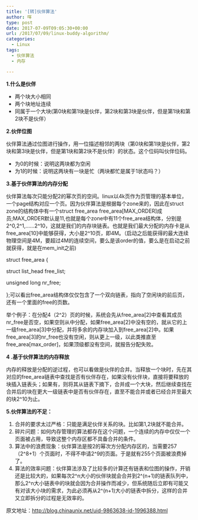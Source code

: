 ```yaml
---
title: '[转]伙伴算法'
author: 咩
type: post
date: 2017-07-09T09:05:30+00:00
url: /2017/07/09/linux-buddy-algorithm/
categories:
  - Linux
tags:
  - 伙伴算法
  - 内存

---
```

**1.什么是伙伴**

  * 两个块大小相同
  * 两个块地址连续
  * 同属于一个大块(第0块和第1块是伙伴，第2块和第3块是伙伴，但是第1块和第2块不是伙伴）

**2.伙伴位图**
  
伙伴算法通过位图进行操作，用一位描述相邻的两块（第0块和第1块是伙伴，第2块和第3块是伙伴，但是第1块和第2块不是伙伴）的状态。这个位码叫伙伴位码。

  * 为0的时候：说明这两块都为空闲
  * 为1的时候：说明这两块有一块是忙（两块都忙是属于1状态吗？）

**3.基于伙伴算法的内存分配**
  
伙伴算法每次只能分配2的幂次页的空间。linux以4k页作为页管理的基本单位，一个page结构对应一个页。因为伙伴算法是根据每个zone来的，因此在struct zone的结构体中有一个struct free\_area free\_area[MAX\_ORDER]成员;MAX\_ORDER默认是11,也就是每个zone中有11个free\_area结构体，分别是2^0,2^1,……2^10，这就是我们的内存块链表。也就是我们最大分配的内存卡是从free\_area[10]中能够获得，大小是2^10页，即4M。（启动之后能获得的最大连续物理空间是4M，要超过4M的连续空间，要么是该order的值，要么是在启动之前就获得，就是在mem_init之前)
  
struct free_area {
  
struct list\_head free\_list;
  
unsigned long nr_free;
  
};可以看出free_area结构体仅仅包含了一个双向链表，指向了空闲块的前后页，还有一个里面的free的页数。
  
举个例子：在分配4（2^2）页的时候，系统会先从free\_area[2]中查看其成员nr\_free是否空，如果空则从中分配，如果free\_area[2]中没有空的，就从它的上一级free\_area[3]中分配，并将多余的内存块加入到free\_area[2]中。如果free\_area[3]的nr\_free也没有空闲，则从更上一级，以此类推直至free\_area[max_order]，如果顶级都没有空间，就报告分配失败。

**4 .基于伙伴算法的内存释放**
  
内存的释放是分配的逆过程，也可以看做是伙伴的合并。当释放一个块时，先在其对应的free_area链表中查找是否有伙伴存在，如果没有伙伴块，直接将要释放的块插入链表头；如果有，则将其从链表下摘下，合并成一个大块，然后继续查找在合并后的块在更大一级链表中是否有伙伴存在，直至不能合并或者已经合并至最大的块2^10为止。

**5.伙伴算法的不足：**

  1. 合并的要求太过严格：只能是满足伙伴关系的块。比如第1,2块就不能合并。
  2. 碎片问题：如何内存管理的算法都存在这个问题，一个连续的内存中仅仅一个页面被占用，导致这整个内存区都不具备合并的条件。
  3. 算法中的浪费现象：伙伴算法是按2的幂次方分配内存区的，当需要257（2^8+1）个页面时，不得不申请2^9的页面。于是就有255个页面被浪费掉了。
  4. 算法的效率问题：伙伴算法涉及了比较多的计算还有链表和位图的操作，开销还是比较大的，如果每次2^n大小的伙伴块就会合并到2^(n+1)的链表队列中，那么2^n大小链表中的块就会因为合并操作而减少，但系统随后立即有可能又有对该大小块的需求，为此必须再从2^(n+1)大小的链表中拆分，这样的合并又立即拆分的过程是无效率的。

原文地址：<a href="http://blog.chinaunix.net/uid-9863638-id-1996388.html" target="_blank">http://blog.chinaunix.net/uid-9863638-id-1996388.html</a>